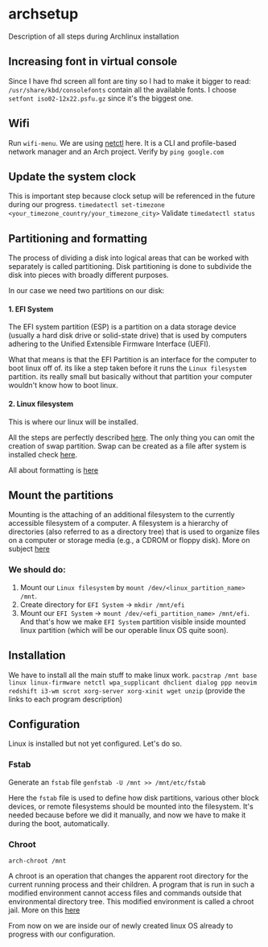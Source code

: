 # archsetup
Description of all steps during Archlinux installation 

## Increasing font in virtual console
Since I have fhd screen all font are tiny so I had to make it bigger to read:
`/usr/share/kbd/consolefonts` contain all the available fonts. I choose `setfont iso02-12x22.psfu.gz` since it's the biggest one.

## Wifi
Run `wifi-menu`. 
We are using [netctl](https://wiki.archlinux.org/index.php/Netctl) here. It is a CLI and profile-based network manager and an Arch project. 
Verify by `ping google.com`

## Update the system clock
This is important step because clock setup will be referenced in the future during our progress. 
`timedatectl set-timezone <your_timezone_country/your_timezone_city>`
Validate `timedatectl status` 


## Partitioning and formatting 
The process of dividing a disk into logical areas that can be worked with separately is called partitioning. Disk partitioning is done to subdivide the disk into pieces with broadly different purposes. 

In our case we need two partitions on our disk:

#### 1. EFI System
The EFI system partition (ESP) is a partition on a data storage device (usually a hard disk drive or solid-state drive) that is used by computers adhering to the Unified Extensible Firmware Interface (UEFI).

What that means is that the EFI Partition is an interface for the computer to boot linux off of. its like a step taken    before it runs the `Linux filesystem` partition. its really small but basically without that partition your computer wouldn't know how to boot linux.

#### 2. Linux filesystem
This is where our linux will be installed.

All the steps are perfectly described [here](https://wiki.archlinux.org/index.php/Installation_guide#Partition_the_disks). The only thing you can omit the creation of swap partition. Swap can be created as a file after system is installed check [here](https://www.youtube.com/watch?v=llbL6wOcfoI).

All about formatting is [here](https://wiki.archlinux.org/index.php/Installation_guide#Format_the_partitions)    

## Mount the partitions
Mounting is the attaching of an additional filesystem to the currently accessible filesystem of a computer. A filesystem is a hierarchy of directories (also referred to as a directory tree) that is used to organize files on a computer or storage media (e.g., a CDROM or floppy disk). More on subject [here](http://www.linfo.org/mounting.html) 

### We should do:
1) Mount our `Linux filesystem` by `mount /dev/<linux_partition_name> /mnt`. 
2) Create directory for `EFI System` -> `mkdir /mnt/efi`
3) Mount our `EFI System` -> `mount /dev/<efi_partition_name> /mnt/efi`. And that's how we make `EFI System` partition visible inside mounted linux partition (which will be our operable linux OS quite soon).  

## Installation 
We have to install all the main stuff to make linux work.
`pacstrap /mnt base linux linux-firmware netctl wpa_supplicant dhclient dialog ppp neovim redshift i3-wm scrot xorg-server xorg-xinit wget unzip`
(provide the links to each program description)

## Configuration
Linux is installed but not yet configured. Let's do so.

### Fstab
Generate an `fstab` file `genfstab -U /mnt >> /mnt/etc/fstab`

Here the `fstab` file is used to define how disk partitions, various other block devices, or remote filesystems should be mounted into the filesystem. It's needed because before we did it manually, and now we have to make it during the boot, automatically.

### Chroot
`arch-chroot /mnt`

A chroot is an operation that changes the apparent root directory for the current running process and their children. A program that is run in such a modified environment cannot access files and commands outside that environmental directory tree. This modified environment is called a chroot jail. More on this [here](https://wiki.archlinux.org/index.php/Chroot) 

From now on we are inside our of newly created linux OS already to progress with our configuration. 


